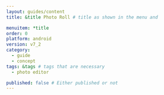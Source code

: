 ```yaml
---
layout: guides/content
title: &title Photo Roll # title as shown in the menu and 

menuitem: *title
order: 0
platform: android
version: v7_2
category: 
  - guide
  - concept
tags: &tags # tags that are necessary
  - photo editor

published: false # Either published or not 
---
```

